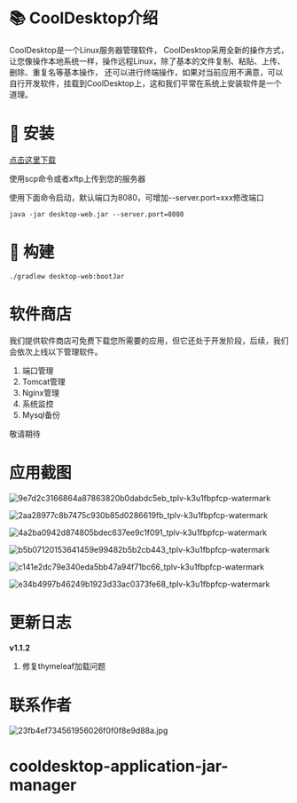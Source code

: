 #  📚 CoolDesktop介绍

CoolDesktop是一个Linux服务器管理软件，
CoolDesktop采用全新的操作方式，让您像操作本地系统一样，操作远程Linux，除了基本的文件复制、粘贴、上传、删除、重复名等基本操作，
还可以进行终端操作，如果对当前应用不满意，可以自行开发软件，挂载到CoolDesktop上，这和我们平常在系统上安装软件是一个道理。



# 🛫 安装

  [点击这里下载](https://github.com/houxinlin/cooldesktop/releases/download/v2.1.1/desktop-web.jar)

  使用scp命令或者xftp上传到您的服务器

  使用下面命令启动，默认端口为8080，可增加--server.port=xxx修改端口

```shell
java -jar desktop-web.jar --server.port=8080
```
# 🛴 构建
```shell
./gradlew desktop-web:bootJar
```

# 软件商店

我们提供软件商店可免费下载您所需要的应用，但它还处于开发阶段，后续，我们会依次上线以下管理软件。
1. 端口管理
2. Tomcat管理
3. Nginx管理
4. 系统监控
5. Mysql备份

敬请期待
# 应用截图

![9e7d2c3166864a87863820b0dabdc5eb_tplv-k3u1fbpfcp-watermark](https://user-images.githubusercontent.com/38684327/164463617-ef9bfb4f-bc81-4e67-887b-4b0ea99c8db1.jpg)

![2aa28977c8b7475c930b85d0286619fb_tplv-k3u1fbpfcp-watermark](https://user-images.githubusercontent.com/38684327/164464210-48f70250-bfe8-4a56-838a-9aaee23709f2.jpg)

![4a2ba0942d874805bdec637ee9c1f091_tplv-k3u1fbpfcp-watermark](https://user-images.githubusercontent.com/38684327/164464223-636f3429-63d8-43c9-a8f3-5277403c34d0.png)

![b5b07120153641459e99482b5b2cb443_tplv-k3u1fbpfcp-watermark](https://user-images.githubusercontent.com/38684327/164464233-51088e44-7b85-44df-9874-99223963eec9.png)

![c141e2dc79e340eda5bb47a94f71bc66_tplv-k3u1fbpfcp-watermark](https://user-images.githubusercontent.com/38684327/164464246-38653e45-5448-4292-a26e-666783a620e7.png)

![e34b4997b46249b1923d33ac0373fe68_tplv-k3u1fbpfcp-watermark](https://user-images.githubusercontent.com/38684327/164464265-affdf621-5ce8-4938-8d59-fb7565302053.png)


# 更新日志
**v1.1.2**
1. 修复thymeleaf加载问题

# 联系作者


![23fb4ef734561956026f0f0f8e9d88a.jpg](https://p1-juejin.byteimg.com/tos-cn-i-k3u1fbpfcp/26fad3fa2cbb42d8b73f7192608abe55~tplv-k3u1fbpfcp-watermark.image?)
# cooldesktop-application-jar-manager
